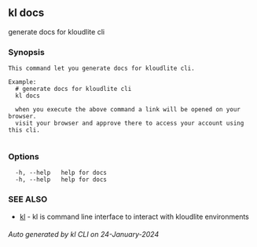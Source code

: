 ## kl docs

generate docs for kloudlite cli

### Synopsis

```
This command let you generate docs for kloudlite cli.

Example:
  # generate docs for kloudlite cli
  kl docs

  when you execute the above command a link will be opened on your browser. 
  visit your browser and approve there to access your account using this cli.
	
```

### Options

```
  -h, --help   help for docs
  -h, --help   help for docs
```

### SEE ALSO

* [kl](kl.md)  - kl is command line interface to interact with kloudlite environments

###### Auto generated by kl CLI on 24-January-2024
